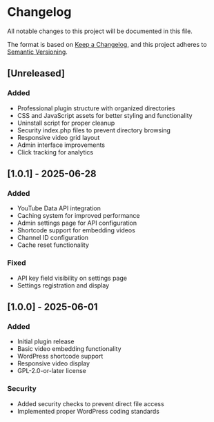 # Changelog

All notable changes to this project will be documented in this file.

The format is based on [Keep a Changelog](https://keepachangelog.com/en/1.0.0/),
and this project adheres to [Semantic Versioning](https://semver.org/spec/v2.0.0.html).

## [Unreleased]

### Added
- Professional plugin structure with organized directories
- CSS and JavaScript assets for better styling and functionality
- Uninstall script for proper cleanup
- Security index.php files to prevent directory browsing
- Responsive video grid layout
- Admin interface improvements
- Click tracking for analytics

## [1.0.1] - 2025-06-28

### Added
- YouTube Data API integration
- Caching system for improved performance
- Admin settings page for API configuration
- Shortcode support for embedding videos
- Channel ID configuration
- Cache reset functionality

### Fixed
- API key field visibility on settings page
- Settings registration and display

## [1.0.0] - 2025-06-01

### Added
- Initial plugin release
- Basic video embedding functionality
- WordPress shortcode support
- Responsive video display
- GPL-2.0-or-later license

### Security
- Added security checks to prevent direct file access
- Implemented proper WordPress coding standards

